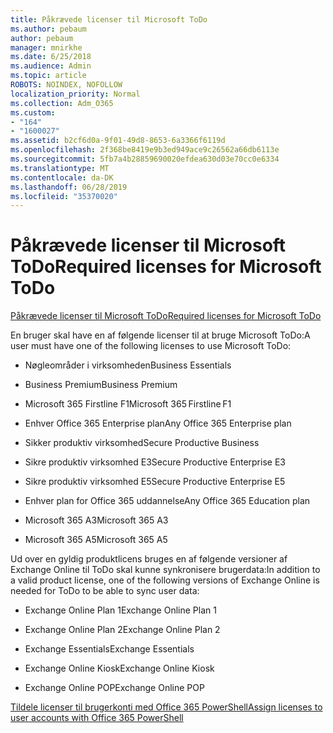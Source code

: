 ```yaml
---
title: Påkrævede licenser til Microsoft ToDo
ms.author: pebaum
author: pebaum
manager: mnirkhe
ms.date: 6/25/2018
ms.audience: Admin
ms.topic: article
ROBOTS: NOINDEX, NOFOLLOW
localization_priority: Normal
ms.collection: Adm_O365
ms.custom:
- "164"
- "1600027"
ms.assetid: b2cf6d0a-9f01-49d8-8653-6a3366f6119d
ms.openlocfilehash: 2f368be8419e9b3ed949ace9c26562a66db6113e
ms.sourcegitcommit: 5fb7a4b28859690020efdea630d03e70cc0e6334
ms.translationtype: MT
ms.contentlocale: da-DK
ms.lasthandoff: 06/28/2019
ms.locfileid: "35370020"
---
```

# <a name="required-licenses-for-microsoft-todo"></a><span data-ttu-id="cff39-102">Påkrævede licenser til Microsoft ToDo</span><span class="sxs-lookup"><span data-stu-id="cff39-102">Required licenses for Microsoft ToDo</span></span>

[<span data-ttu-id="cff39-103">Påkrævede licenser til Microsoft ToDo</span><span class="sxs-lookup"><span data-stu-id="cff39-103">Required licenses for Microsoft ToDo</span></span>](https://support.office.com/article/381e9d1b-c500-49b5-973e-890fd86528d7.aspx)
  
<span data-ttu-id="cff39-104">En bruger skal have en af følgende licenser til at bruge Microsoft ToDo:</span><span class="sxs-lookup"><span data-stu-id="cff39-104">A user must have one of the following licenses to use Microsoft ToDo:</span></span>
  
- <span data-ttu-id="cff39-105">Nøgleområder i virksomheden</span><span class="sxs-lookup"><span data-stu-id="cff39-105">Business Essentials</span></span>

- <span data-ttu-id="cff39-106">Business Premium</span><span class="sxs-lookup"><span data-stu-id="cff39-106">Business Premium</span></span>

- <span data-ttu-id="cff39-107">Microsoft 365 Firstline F1</span><span class="sxs-lookup"><span data-stu-id="cff39-107">Microsoft 365 Firstline F1</span></span>

- <span data-ttu-id="cff39-108">Enhver Office 365 Enterprise plan</span><span class="sxs-lookup"><span data-stu-id="cff39-108">Any Office 365 Enterprise plan</span></span>

- <span data-ttu-id="cff39-109">Sikker produktiv virksomhed</span><span class="sxs-lookup"><span data-stu-id="cff39-109">Secure Productive Business</span></span>

- <span data-ttu-id="cff39-110">Sikre produktiv virksomhed E3</span><span class="sxs-lookup"><span data-stu-id="cff39-110">Secure Productive Enterprise E3</span></span>

- <span data-ttu-id="cff39-111">Sikre produktiv virksomhed E5</span><span class="sxs-lookup"><span data-stu-id="cff39-111">Secure Productive Enterprise E5</span></span>

- <span data-ttu-id="cff39-112">Enhver plan for Office 365 uddannelse</span><span class="sxs-lookup"><span data-stu-id="cff39-112">Any Office 365 Education plan</span></span>

- <span data-ttu-id="cff39-113">Microsoft 365 A3</span><span class="sxs-lookup"><span data-stu-id="cff39-113">Microsoft 365 A3</span></span>

- <span data-ttu-id="cff39-114">Microsoft 365 A5</span><span class="sxs-lookup"><span data-stu-id="cff39-114">Microsoft 365 A5</span></span>

<span data-ttu-id="cff39-115">Ud over en gyldig produktlicens bruges en af følgende versioner af Exchange Online til ToDo skal kunne synkronisere brugerdata:</span><span class="sxs-lookup"><span data-stu-id="cff39-115">In addition to a valid product license, one of the following versions of Exchange Online is needed for ToDo to be able to sync user data:</span></span>
  
- <span data-ttu-id="cff39-116">Exchange Online Plan 1</span><span class="sxs-lookup"><span data-stu-id="cff39-116">Exchange Online Plan 1</span></span>

- <span data-ttu-id="cff39-117">Exchange Online Plan 2</span><span class="sxs-lookup"><span data-stu-id="cff39-117">Exchange Online Plan 2</span></span>

- <span data-ttu-id="cff39-118">Exchange Essentials</span><span class="sxs-lookup"><span data-stu-id="cff39-118">Exchange Essentials</span></span>

- <span data-ttu-id="cff39-119">Exchange Online Kiosk</span><span class="sxs-lookup"><span data-stu-id="cff39-119">Exchange Online Kiosk</span></span>

- <span data-ttu-id="cff39-120">Exchange Online POP</span><span class="sxs-lookup"><span data-stu-id="cff39-120">Exchange Online POP</span></span>

[<span data-ttu-id="cff39-121">Tildele licenser til brugerkonti med Office 365 PowerShell</span><span class="sxs-lookup"><span data-stu-id="cff39-121">Assign licenses to user accounts with Office 365 PowerShell</span></span>](https://docs.microsoft.com/office365/enterprise/powershell/assign-licenses-to-user-accounts-with-office-365-powershell )
  